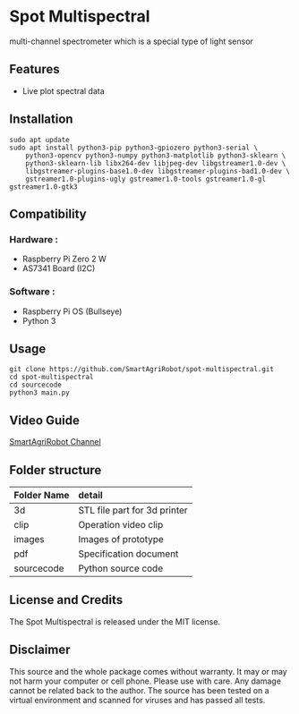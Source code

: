 # Spot Multispectral
multi-channel spectrometer which is a special type of light sensor

## Features
* Live plot spectral data

## Installation
```
sudo apt update
sudo apt install python3-pip python3-gpiozero python3-serial \
	python3-opencv python3-numpy python3-matplotlib python3-sklearn \
	python3-sklearn-lib libx264-dev libjpeg-dev libgstreamer1.0-dev \
	libgstreamer-plugins-base1.0-dev libgstreamer-plugins-bad1.0-dev \
	gstreamer1.0-plugins-ugly gstreamer1.0-tools gstreamer1.0-gl gstreamer1.0-gtk3
```
## Compatibility
### Hardware :
* Raspberry Pi Zero 2 W
* AS7341 Board (I2C)

### Software :
* Raspberry Pi OS (Bullseye)
* Python 3

## Usage
```
git clone https://github.com/SmartAgriRobot/spot-multispectral.git
cd spot-multispectral
cd sourcecode
python3 main.py
```
## Video Guide
[SmartAgriRobot Channel](https://www.youtube.com/channel/UCOgiOXJ43hnMZIsxGAZKoPQ)

## Folder structure
| Folder Name  | detail  |
| :------------ |:---------------|
| 3d            | STL file part for 3d printer |
| clip          | Operation video clip       |
| images        | Images of prototype        |
| pdf           | Specification document        |
| sourcecode    | Python source code        |

## License and Credits
The Spot Multispectral is released under the MIT license.

## Disclaimer
This source and the whole package comes without warranty. It may or may not harm your computer or cell phone. Please use with care. Any damage cannot be related back to the author. The source has been tested on a virtual environment and scanned for viruses and has passed all tests.
